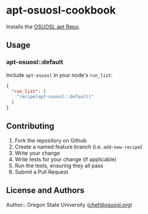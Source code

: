 # apt-osuosl-cookbook

Installs the [OSUOSL apt Repo](http://ftp.osuosl.org/pub/osl/repos/apt).

## Usage

### apt-osuosl::default

Include `apt-osuosl` in your node's `run_list`:

```json
{
  "run_list": [
    "recipe[apt-osuosl::default]"
  ]
}
```

## Contributing

1. Fork the repository on Github
2. Create a named feature branch (i.e. `add-new-recipe`)
3. Write your change
4. Write tests for your change (if applicable)
5. Run the tests, ensuring they all pass
6. Submit a Pull Request

## License and Authors

Author:: Oregon State University (<chef@osuosl.org>)
